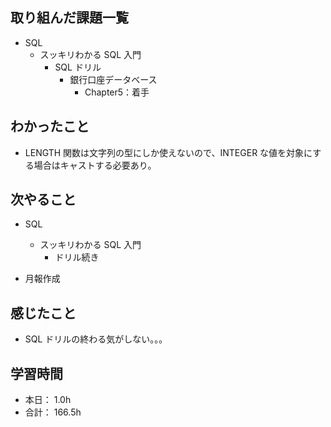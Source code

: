 ## 取り組んだ課題一覧

- SQL
  - スッキリわかる SQL 入門
    - SQL ドリル
      - 銀行口座データベース
        - Chapter5：着手

## わかったこと

- LENGTH 関数は文字列の型にしか使えないので、INTEGER な値を対象にする場合はキャストする必要あり。

## 次やること

- SQL

  - スッキリわかる SQL 入門
    - ドリル続き

- 月報作成

## 感じたこと

- SQL ドリルの終わる気がしない。。。

## 学習時間

- 本日： 1.0h
- 合計： 166.5h
